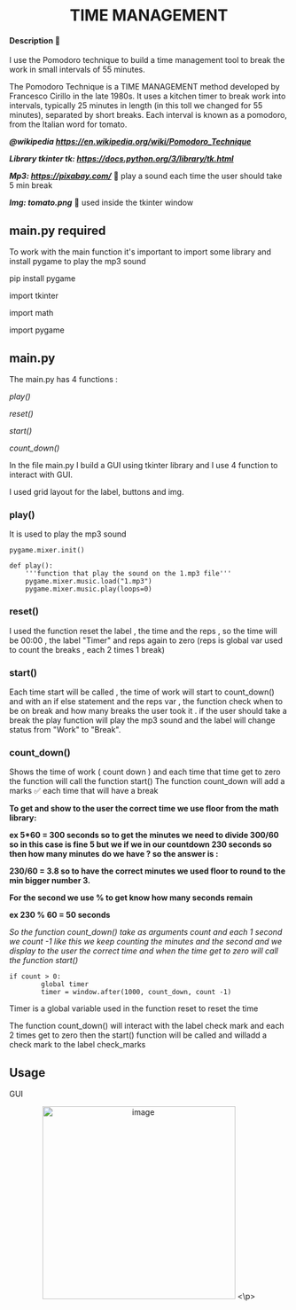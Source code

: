 <h1 align="center">TIME MANAGEMENT</h1>

#### Description 🏁

I use the Pomodoro technique to build a time management tool to break the work in small intervals of 55 minutes.

The Pomodoro Technique is a TIME MANAGEMENT method developed by Francesco Cirillo in the late 1980s. It uses a kitchen timer to break work into intervals, typically 25 minutes in length (in this toll we changed for 55 minutes), separated by short breaks. Each interval is known as a pomodoro, from the Italian word for tomato.

**_@wikipedia https://en.wikipedia.org/wiki/Pomodoro_Technique_**

**_Library tkinter tk:  https://docs.python.org/3/library/tk.html_** 

**_Mp3:  https://pixabay.com/_**  🔸 play a sound each time the user should take 5 min break

**_Img: tomato.png_** 🔸 used inside the tkinter window



## main.py required

To work with the main function it's important to import some library and install pygame to play the mp3 sound

pip install pygame 

import tkinter

import math

import pygame




## main.py 

The main.py has 4 functions :

_play()_

_reset()_

_start()_

_count_down()_


In the file main.py I build a GUI using tkinter library and I use 4 function to interact with GUI.

I used grid layout for the label, buttons and img.


### play()

It is used to play the mp3 sound

```
pygame.mixer.init()

def play():
    '''function that play the sound on the 1.mp3 file'''
    pygame.mixer.music.load("1.mp3")
    pygame.mixer.music.play(loops=0)
```

### reset()

I used the function  reset the label , the time and the reps , so the time will be 00:00 , the label "Timer" and reps again to zero (reps is global var used to count the breaks , each 2 times 1 break)

### start()

Each time start will be called , the time of work will start to count_down() and with an if else statement and the reps var , the function check when to be on break and how many breaks the user took it .
if the user should take a break the play function will play the mp3 sound and the label will change status from "Work" to "Break".


### count_down()

Shows the time of work  ( count down ) and each time that time get to zero the function will call the function start()
The function count_down will add a marks ✅ each time that will have a break

**To get and show to the user the correct time we use floor from the math library:**

**ex 5*60 = 300 seconds so to get the minutes we need to divide 300/60  so in this case is fine 5 but we if we in our countdown  230 seconds so then  how many minutes** **do we have ? so the answer is :**

**230/60 = 3.8  so to have the correct minutes we used floor to round to the min bigger number 3.**


**For the second we use % to get know how many seconds remain**

**ex 230 % 60 = 50 seconds**

_So the function count_down() take as arguments count and each 1 second we count -1 like this we keep counting the minutes and the second and we display to the user_ _the correct time and when the time get to zero will call the function  start()_

```
if count > 0:
        global timer
        timer = window.after(1000, count_down, count -1) 
```

Timer is a global variable used in the function reset to reset the time

The function count_down() will interact with the label check mark and each 2 times get to zero then the start() function will be called and willadd a check mark to the label check_marks

## Usage
GUI

<p align="center">
<img width="348" alt="image" src="https://user-images.githubusercontent.com/110894389/220589451-d0ad5ba3-d964-408c-b4fd-17171bceccd8.png">
<\p>



